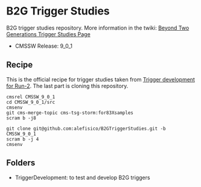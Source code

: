 # B2G Trigger Studies

B2G trigger studies repository.
More information in the twiki: [Beyond Two Generations Trigger Studies Page](https://twiki.cern.ch/twiki/bin/viewauth/CMS/B2GTrigger)

 * CMSSW Release: 9_0_1

## Recipe

This is the official recipe for trigger studies taken from [Trigger development for Run-2](https://twiki.cern.ch/twiki/bin/view/CMSPublic/SWGuideGlobalHLT#Trigger_development_for_Run_2). The last part is cloning this repository.

```
cmsrel CMSSW_9_0_1
cd CMSSW_9_0_1/src
cmsenv
git cms-merge-topic cms-tsg-storm:for83Xsamples
scram b -j8

git clone git@github.com:alefisico/B2GTriggerStudies.git -b CMSSW_9_0_1
scram b -j 4
cmsenv
```


## Folders

 * TriggerDevelopment: to test and develop B2G triggers



